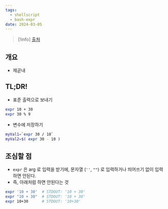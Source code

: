```yaml
---
tags:
  - shellscript
  - bash-expr
date: 2024-03-05
---
```

> [!info] [출처](https://linuxhint.com/bash_arithmetic_operations)

## 개요

- 제곧내

## TL;DR!

- 표준 출력으로 보내기

```bash
expr 10 + 30
expr 30 % 9
```

- 변수에 저장하기

```bash
myVal1=`expr 30 / 10`
myVal2=$( expr 30 - 10 )
```

## 조심할 점

- `expr` 은 arg 로 입력을 받기에, 문자열 (`''`, `""`) 로 입력하거나 띄어쓰기 없이 입력하면 안된다.
- 즉, 아래처럼 하면 안된다는 것

```bash
expr '10 + 30'  # STDOUT: '10 + 30'
expr "10 + 30"  # STDOUT: '10 + 30'
expr 10+30      # STDOUT: '10+30'
```